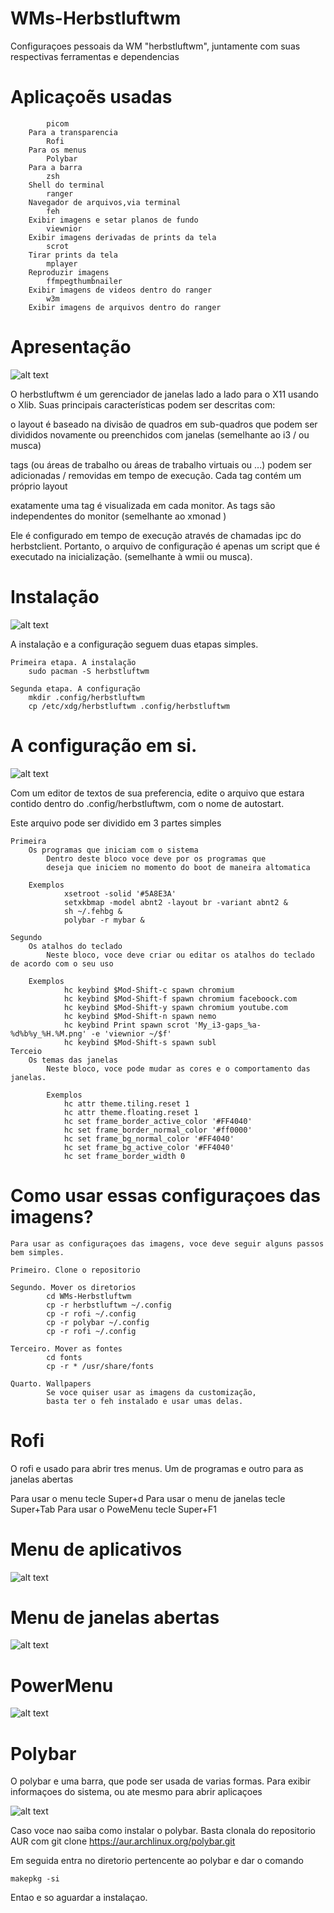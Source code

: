 # WMs-Herbstluftwm
Configuraçoes pessoais da WM "herbstluftwm", juntamente com suas respectivas ferramentas e dependencias

# Aplicaçoẽs usadas
			picom
		Para a transparencia
			Rofi
		Para os menus
			Polybar
		Para a barra
			zsh
		Shell do terminal
			ranger
		Navegador de arquivos,via terminal
			feh
		Exibir imagens e setar planos de fundo
			viewnior
		Exibir imagens derivadas de prints da tela
			scrot
		Tirar prints da tela
			mplayer
		Reproduzir imagens
			ffmpegthumbnailer
		Exibir imagens de videos dentro do ranger
			w3m
		Exibir imagens de arquivos dentro do ranger

# Apresentação 

![alt text](https://github.com/Cesare-cesare/WMs-Herbstluftwm/blob/master/Wallpapers/wall.png)

O herbstluftwm é um gerenciador de janelas lado a lado para o X11 usando o Xlib. Suas principais características podem ser descritas com:

o layout é baseado na divisão de quadros em sub-quadros que podem ser divididos novamente ou preenchidos com janelas (semelhante ao i3 / ou musca)

tags (ou áreas de trabalho ou áreas de trabalho virtuais ou ...) podem ser adicionadas / removidas em tempo de execução. Cada tag contém um próprio layout

exatamente uma tag é visualizada em cada monitor. As tags são independentes do monitor (semelhante ao xmonad )

Ele é configurado em tempo de execução através de chamadas ipc do herbstclient. Portanto, o arquivo de configuração é apenas um script que é executado na inicialização. (semelhante à wmii ou musca).

# Instalação

![alt text](https://github.com/Cesare-cesare/WMs-Herbstluftwm/blob/master/Examples/image.png)

A instalação e a configuração seguem duas etapas simples.

	Primeira etapa. A instalação
		sudo pacman -S herbstluftwm

	Segunda etapa. A configuração
		mkdir .config/herbstluftwm
		cp /etc/xdg/herbstluftwm .config/herbstluftwm

# A configuração em si.

![alt text](https://github.com/Cesare-cesare/WMs-Herbstluftwm/blob/master/Examples/image2.png)

Com um editor de textos de sua preferencia, edite o arquivo que estara contido dentro do .config/herbstluftwm,
com o nome de autostart.

Este arquivo pode ser dividido em 3 partes simples
	
	Primeira	
		Os programas que iniciam com o sistema
			Dentro deste bloco voce deve por os programas que
			deseja que iniciem no momento do boot de maneira altomatica
		
		Exemplos
				xsetroot -solid '#5A8E3A'
				setxkbmap -model abnt2 -layout br -variant abnt2 &
				sh ~/.fehbg &
				polybar -r mybar & 

	Segundo		
		Os atalhos do teclado
			Neste bloco, voce deve criar ou editar os atalhos do teclado de acordo com o seu uso
		
		Exemplos
				hc keybind $Mod-Shift-c spawn chromium
				hc keybind $Mod-Shift-f spawn chromium faceboock.com
				hc keybind $Mod-Shift-y spawn chromium youtube.com
				hc keybind $Mod-Shift-n spawn nemo
				hc keybind Print spawn scrot 'My_i3-gaps_%a-%d%b%y_%H.%M.png' -e 'viewnior ~/$f'
				hc keybind $Mod-Shift-s spawn subl
	Terceio		
		Os temas das janelas
			Neste bloco, voce pode mudar as cores e o comportamento das janelas.
			
			Exemplos
				hc attr theme.tiling.reset 1
				hc attr theme.floating.reset 1
				hc set frame_border_active_color '#FF4040'
				hc set frame_border_normal_color '#ff0000'
				hc set frame_bg_normal_color '#FF4040'
				hc set frame_bg_active_color '#FF4040'
				hc set frame_border_width 0

# Como usar essas configuraçoes das imagens?

	Para usar as configuraçoes das imagens, voce deve seguir alguns passos bem simples.

	Primeiro. Clone o repositorio

	Segundo. Mover os diretorios
			cd WMs-Herbstluftwm
			cp -r herbstluftwm ~/.config
			cp -r rofi ~/.config
			cp -r polybar ~/.config
			cp -r rofi ~/.config

	Terceiro. Mover as fontes
			cd fonts
			cp -r * /usr/share/fonts

	Quarto. Wallpapers
			Se voce quiser usar as imagens da customização,
			basta ter o feh instalado e usar umas delas.

# Rofi 

O rofi e usado para abrir tres menus.
Um de programas e outro para as janelas abertas

Para usar o menu tecle Super+d
Para usar o menu de janelas tecle Super+Tab 
Para usar o PoweMenu tecle Super+F1

# Menu de aplicativos

![alt text](https://github.com/Cesare-cesare/WMs-Herbstluftwm/blob/master/Examples/example004.jpg)

# Menu de janelas abertas

![alt text](https://github.com/Cesare-cesare/WMs-Herbstluftwm/blob/master/Examples/example003.jpg)

# PowerMenu

![alt text](https://github.com/Cesare-cesare/WMs-Herbstluftwm/blob/master/Examples/example006.png)

# Polybar

O polybar e uma barra, que pode ser usada de varias formas.
Para exibir informaçoes do sistema, ou ate mesmo para abrir aplicaçoes

![alt text](https://github.com/Cesare-cesare/WMs-Herbstluftwm/blob/master/Examples/example002.jpg)

Caso voce nao saiba como instalar o polybar. Basta clonala do repositorio AUR com 
git clone https://aur.archlinux.org/polybar.git

Em seguida entra no diretorio pertencente ao polybar e dar o comando

	makepkg -si

Entao e so aguardar a instalaçao.
